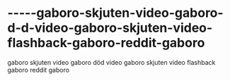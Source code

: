 # -----gaboro-skjuten-video-gaboro-d-d-video-gaboro-skjuten-video-flashback-gaboro-reddit-gaboro
gaboro skjuten video gaboro död video gaboro skjuten video flashback gaboro reddit gaboro

